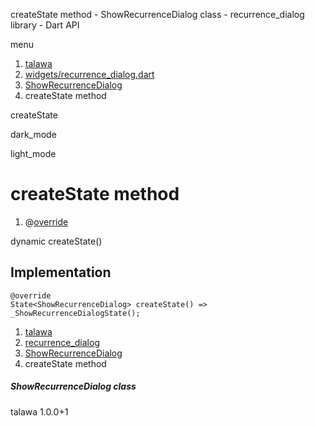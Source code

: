 




createState method - ShowRecurrenceDialog class - recurrence\_dialog library - Dart API







menu

1. [talawa](../../index.html)
2. [widgets/recurrence\_dialog.dart](../../file-___home_harshil_Desktop_open-source_palisadoes_talawa_lib_widgets_recurrence_dialog/)
3. [ShowRecurrenceDialog](../../file-___home_harshil_Desktop_open-source_palisadoes_talawa_lib_widgets_recurrence_dialog/ShowRecurrenceDialog-class.html)
4. createState method

createState


dark\_mode

light\_mode




# createState method


1. @[override](https://api.flutter.dev/flutter/dart-core/override-constant.html)

dynamic
createState()

## Implementation

```
@override
State<ShowRecurrenceDialog> createState() => _ShowRecurrenceDialogState();
```

 


1. [talawa](../../index.html)
2. [recurrence\_dialog](../../file-___home_harshil_Desktop_open-source_palisadoes_talawa_lib_widgets_recurrence_dialog/)
3. [ShowRecurrenceDialog](../../file-___home_harshil_Desktop_open-source_palisadoes_talawa_lib_widgets_recurrence_dialog/ShowRecurrenceDialog-class.html)
4. createState method

##### ShowRecurrenceDialog class





talawa
1.0.0+1






